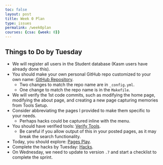 ```yaml
---
toc: false
layout: post
title: Week 0 Plan
type: issues
permalink: /week0plan
courses: {csa: {week: 0}}
---
```


## Things to Do by Tuesday

- We will register all users in the Student database (Kasm users have already done this).
- You should make your own personal GitHub repo customized to your own name: [GitHub Repository](https://github.com/nighthawkcoders/student_2025).
  - Two changes to match the repo name are in `_config.yml`.
  - One change to match the repo name is in the `Makefile`.
- We will verify the 1st code commits, such as modifying the home page, modifying the about page, and creating a new page capturing memories from Tools Setup.
- Consider abbreviating the pages I provided to make them specific to your needs.
  - Perhaps hacks could be captured inline with the menu.
- You should have verified tools: [Verify Tools](https://nighthawkcoders.github.io/portfolio_2025/devops/tools/verify).
  - Be careful if you allow output of this in your posted pages, as it may break the search functionality.
- Today, you should explore: [Pages Play](https://nighthawkcoders.github.io/portfolio_2025/devops/github/pages/play).
- Complete the hacks by Tuesday: [Hacks](https://nighthawkcoders.github.io/portfolio_2025/devops/hacks).
- On Wednesday, we need to update to version `.7` and start a checklist to complete the sprint.